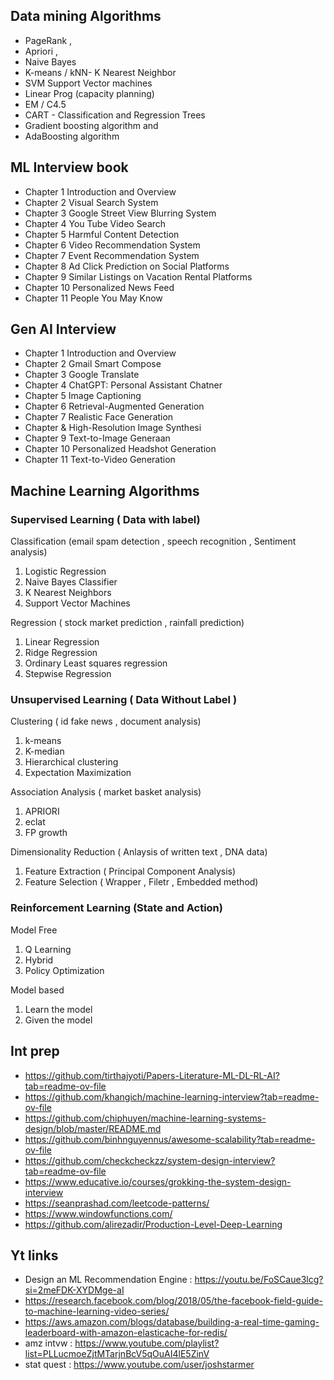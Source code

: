 ## Data mining Algorithms
* PageRank ,
* Apriori  ,
* Naive Bayes 
* K-means /  kNN- K Nearest Neighbor 
* SVM Support Vector machines 
* Linear Prog (capacity planning) 
* EM /  C4.5
* CART - Classification and Regression Trees 
* Gradient boosting algorithm and
* AdaBoosting algorithm

## ML Interview book
- Chapter 1 Introduction and Overview
- Chapter 2 Visual Search System
- Chapter 3 Google Street View Blurring System
- Chapter 4 You Tube Video Search
- Chapter 5 Harmful Content Detection
- Chapter 6 Video Recommendation System
- Chapter 7 Event Recommendation System
- Chapter 8 Ad Click Prediction on Social Platforms
- Chapter 9 Similar Listings on Vacation Rental Platforms
- Chapter 10 Personalized News Feed
- Chapter 11 People You May Know

## Gen AI Interview
- Chapter 1 Introduction and Overview
- Chapter 2 Gmail Smart Compose
- Chapter 3 Google Translate
- Chapter 4 ChatGPT: Personal Assistant Chatner
- Chapter 5 Image Captioning
- Chapter 6 Retrieval-Augmented Generation
- Chapter 7 Realistic Face Generation
- Chapter & High-Resolution Image Synthesi
- Chapter 9 Text-to-Image Generaan
- Chapter 10 Personalized Headshot Generation
- Chapter 11 Text-to-Video Generation

## Machine Learning Algorithms

### Supervised  Learning ( Data with label)
Classification (email spam detection , speech recognition , Sentiment analysis)
1. Logistic Regression
2. Naive Bayes Classifier
3. K Nearest Neighbors
4. Support Vector Machines

Regression ( stock market prediction , rainfall prediction)
1. Linear Regression
2. Ridge Regression
3. Ordinary Least squares regression
4. Stepwise Regression

### Unsupervised Learning ( Data Without Label )

Clustering ( id fake news , document analysis)
1. k-means
2. K-median
3. Hierarchical clustering
4. Expectation Maximization

Association Analysis ( market basket analysis)
1. APRIORI
2. eclat
3. FP growth 

Dimensionality Reduction ( Anlaysis of written text , DNA data)
1. Feature Extraction ( Principal Component Analysis)
2. Feature Selection ( Wrapper , Filetr , Embedded method)

### Reinforcement Learning (State and Action)
Model Free
1. Q Learning
2. Hybrid
3. Policy Optimization

Model based
1. Learn the model
2. Given the model 


## Int prep
* https://github.com/tirthajyoti/Papers-Literature-ML-DL-RL-AI?tab=readme-ov-file
* https://github.com/khangich/machine-learning-interview?tab=readme-ov-file
* https://github.com/chiphuyen/machine-learning-systems-design/blob/master/README.md
* https://github.com/binhnguyennus/awesome-scalability?tab=readme-ov-file
* https://github.com/checkcheckzz/system-design-interview?tab=readme-ov-file
* https://www.educative.io/courses/grokking-the-system-design-interview
* https://seanprashad.com/leetcode-patterns/
* https://www.windowfunctions.com/
* https://github.com/alirezadir/Production-Level-Deep-Learning

## Yt links 
* Design an ML Recommendation Engine : https://youtu.be/FoSCaue3lcg?si=2meFDK-XYDMge-aI
* https://research.facebook.com/blog/2018/05/the-facebook-field-guide-to-machine-learning-video-series/
* https://aws.amazon.com/blogs/database/building-a-real-time-gaming-leaderboard-with-amazon-elasticache-for-redis/
* amz intvw : https://www.youtube.com/playlist?list=PLLucmoeZjtMTarjnBcV5qOuAI4lE5ZinV
* stat quest : https://www.youtube.com/user/joshstarmer


